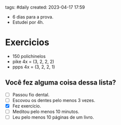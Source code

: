 tags: #daily 
created: 2023-04-17 17:59

- 6 dias para a prova.
- Estudei por 4h.

# Exercicios
- 150 polichinelos
- pike 4x = (3, 2, 2, 2)
- ppps 4x = (3, 2, 2, 1)

## Você fez alguma coisa dessa lista?
- [ ] Passou fio dental.
- [ ] Escovou os dentes pelo menos 3 vezes.
- [x] Fez exercício.
- [ ] Meditou pelo menos 10 minutos.
- [ ] Leu pelo menos 10 páginas de um livro.